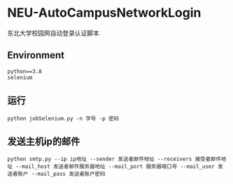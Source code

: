 # NEU-AutoCampusNetworkLogin
东北大学校园网自动登录认证脚本

## Environment
```
python==3.8
selenium
```

## 运行
```
python jobSelenium.py -n 学号 -p 密码
```

## 发送主机ip的邮件
```
python smtp.py --ip ip地址 --sender 发送者邮件地址 --receivers 接受者邮件地址 --mail_host 发送者邮件服务器地址 --mail_port 服务器端口号 --mail_user 发送者账户 --mail_pass 发送者账户密码
```

